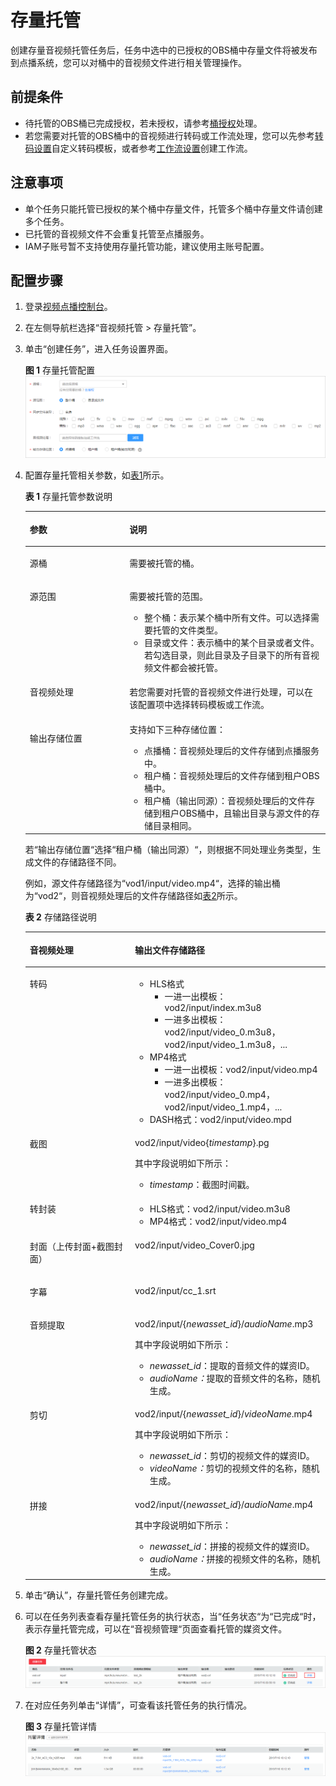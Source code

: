 # 存量托管<a name="vod010033"></a>

创建存量音视频托管任务后，任务中选中的已授权的OBS桶中存量文件将被发布到点播系统，您可以对桶中的音视频文件进行相关管理操作。

## 前提条件<a name="section10455135125018"></a>

-   待托管的OBS桶已完成授权，若未授权，请参考[桶授权](桶授权.md)处理。
-   若您需要对托管的OBS桶中的音视频进行转码或工作流处理，您可以先参考[转码设置](转码设置.md)自定义转码模板，或者参考[工作流设置](工作流设置.md)创建工作流。

## 注意事项<a name="section1431852145818"></a>

-   单个任务只能托管已授权的某个桶中存量文件，托管多个桶中存量文件请创建多个任务。
-   已托管的音视频文件不会重复托管至点播服务。
-   IAM子账号暂不支持使用存量托管功能，建议使用主账号配置。

## 配置步骤<a name="section1519941220594"></a>

1.  登录[视频点播控制台](https://console.huaweicloud.com/vod)。
2.  在左侧导航栏选择“音视频托管 \> 存量托管”。
3.  单击“创建任务”，进入任务设置界面。

    **图 1**  存量托管配置<a name="fig291817455446"></a>  
    ![](figures/存量托管配置.png "存量托管配置")

4.  配置存量托管相关参数，如[表1](#table205301130152214)所示。

    **表 1**  存量托管参数说明

    <a name="table205301130152214"></a>
    <table><thead align="left"><tr id="row195305309225"><th class="cellrowborder" valign="top" width="33.18%" id="mcps1.2.3.1.1"><p id="p135301530162216"><a name="p135301530162216"></a><a name="p135301530162216"></a>参数</p>
    </th>
    <th class="cellrowborder" valign="top" width="66.82000000000001%" id="mcps1.2.3.1.2"><p id="p8530153072213"><a name="p8530153072213"></a><a name="p8530153072213"></a>说明</p>
    </th>
    </tr>
    </thead>
    <tbody><tr id="row3530830192215"><td class="cellrowborder" valign="top" width="33.18%" headers="mcps1.2.3.1.1 "><p id="p1453043082211"><a name="p1453043082211"></a><a name="p1453043082211"></a>源桶</p>
    </td>
    <td class="cellrowborder" valign="top" width="66.82000000000001%" headers="mcps1.2.3.1.2 "><p id="p1272594945411"><a name="p1272594945411"></a><a name="p1272594945411"></a>需要被托管的桶。</p>
    </td>
    </tr>
    <tr id="row14530103052216"><td class="cellrowborder" valign="top" width="33.18%" headers="mcps1.2.3.1.1 "><p id="p195306307226"><a name="p195306307226"></a><a name="p195306307226"></a>源范围</p>
    </td>
    <td class="cellrowborder" valign="top" width="66.82000000000001%" headers="mcps1.2.3.1.2 "><p id="p3530430102214"><a name="p3530430102214"></a><a name="p3530430102214"></a>需要被托管的范围。</p>
    <a name="ul356662125510"></a><a name="ul356662125510"></a><ul id="ul356662125510"><li>整个桶：表示某个桶中所有文件。可以选择需要托管的文件类型。</li><li>目录或文件：表示桶中的某个目录或者文件。若勾选目录，则此目录及子目录下的所有音视频文件都会被托管。</li></ul>
    </td>
    </tr>
    <tr id="row473465014263"><td class="cellrowborder" valign="top" width="33.18%" headers="mcps1.2.3.1.1 "><p id="p4735135092617"><a name="p4735135092617"></a><a name="p4735135092617"></a>音视频处理</p>
    </td>
    <td class="cellrowborder" valign="top" width="66.82000000000001%" headers="mcps1.2.3.1.2 "><p id="p187356504260"><a name="p187356504260"></a><a name="p187356504260"></a>若您需要对托管的音视频文件进行处理，可以在该配置项中选择转码模板或工作流。</p>
    </td>
    </tr>
    <tr id="row587932916275"><td class="cellrowborder" valign="top" width="33.18%" headers="mcps1.2.3.1.1 "><p id="p1587922922711"><a name="p1587922922711"></a><a name="p1587922922711"></a>输出存储位置</p>
    </td>
    <td class="cellrowborder" valign="top" width="66.82000000000001%" headers="mcps1.2.3.1.2 "><div class="p" id="p15879152932711"><a name="p15879152932711"></a><a name="p15879152932711"></a>支持如下三种存储位置：<a name="ul1975815416352"></a><a name="ul1975815416352"></a><ul id="ul1975815416352"><li>点播桶：音视频处理后的文件存储到点播服务中。</li><li>租户桶：音视频处理后的文件存储到租户OBS桶中。</li><li>租户桶（输出同源）：音视频处理后的文件存储到租户OBS桶中，且输出目录与源文件的存储目录相同。</li></ul>
    </div>
    </td>
    </tr>
    </tbody>
    </table>

    若“输出存储位置“选择“租户桶（输出同源）“，则根据不同处理业务类型，生成文件的存储路径不同。

    例如，源文件存储路径为“vod1/input/video.mp4“，选择的输出桶为“vod2“，则音视频处理后的文件存储路径如[表2](#vod010032_table34919212005)所示。

    **表 2**  存储路径说明

    <a name="vod010032_table34919212005"></a>
    <table><thead align="left"><tr id="vod010032_row3491321305"><th class="cellrowborder" valign="top" width="35.03%" id="mcps1.2.3.1.1"><p id="vod010032_p94911621904"><a name="vod010032_p94911621904"></a><a name="vod010032_p94911621904"></a>音视频处理</p>
    </th>
    <th class="cellrowborder" valign="top" width="64.97%" id="mcps1.2.3.1.2"><p id="vod010032_p124914211011"><a name="vod010032_p124914211011"></a><a name="vod010032_p124914211011"></a>输出文件存储路径</p>
    </th>
    </tr>
    </thead>
    <tbody><tr id="vod010032_row34915211903"><td class="cellrowborder" valign="top" width="35.03%" headers="mcps1.2.3.1.1 "><p id="vod010032_p949120211007"><a name="vod010032_p949120211007"></a><a name="vod010032_p949120211007"></a>转码</p>
    </td>
    <td class="cellrowborder" valign="top" width="64.97%" headers="mcps1.2.3.1.2 "><a name="vod010032_ul1669637141411"></a><a name="vod010032_ul1669637141411"></a><ul id="vod010032_ul1669637141411"><li>HLS格式<a name="vod010032_ul10345204116333"></a><a name="vod010032_ul10345204116333"></a><ul id="vod010032_ul10345204116333"><li>一进一出模板：vod2/input/index.m3u8</li><li>一进多出模板：vod2/input/video_0.m3u8，vod2/input/video_1.m3u8，...</li></ul>
    </li><li>MP4格式<a name="vod010032_ul4993152193112"></a><a name="vod010032_ul4993152193112"></a><ul id="vod010032_ul4993152193112"><li>一进一出模板：vod2/input/video.mp4</li><li>一进多出模板：vod2/input/video_0.mp4，vod2/input/video_1.mp4，...</li></ul>
    </li><li>DASH格式：vod2/input/video.mpd</li></ul>
    </td>
    </tr>
    <tr id="vod010032_row1549115211902"><td class="cellrowborder" valign="top" width="35.03%" headers="mcps1.2.3.1.1 "><p id="vod010032_p1149110219014"><a name="vod010032_p1149110219014"></a><a name="vod010032_p1149110219014"></a>截图</p>
    </td>
    <td class="cellrowborder" valign="top" width="64.97%" headers="mcps1.2.3.1.2 "><p id="vod010032_p1414105910177"><a name="vod010032_p1414105910177"></a><a name="vod010032_p1414105910177"></a>vod2/input/video{<em id="vod010032_i274485315186"><a name="vod010032_i274485315186"></a><a name="vod010032_i274485315186"></a>timestamp</em>}.pg</p>
    <div class="p" id="vod010032_p1688725610223"><a name="vod010032_p1688725610223"></a><a name="vod010032_p1688725610223"></a>其中字段说明如下所示：<a name="vod010032_ul0439116102312"></a><a name="vod010032_ul0439116102312"></a><ul id="vod010032_ul0439116102312"><li><em id="vod010032_i1589754801812"><a name="vod010032_i1589754801812"></a><a name="vod010032_i1589754801812"></a>timestamp</em>：截图时间戳。</li></ul>
    </div>
    </td>
    </tr>
    <tr id="vod010032_row149110216015"><td class="cellrowborder" valign="top" width="35.03%" headers="mcps1.2.3.1.1 "><p id="vod010032_p144921214010"><a name="vod010032_p144921214010"></a><a name="vod010032_p144921214010"></a>转封装</p>
    </td>
    <td class="cellrowborder" valign="top" width="64.97%" headers="mcps1.2.3.1.2 "><a name="vod010032_ul1597655413118"></a><a name="vod010032_ul1597655413118"></a><ul id="vod010032_ul1597655413118"><li>HLS格式：vod2/input/video.m3u8</li><li>MP4格式：vod2/input/video.mp4</li></ul>
    </td>
    </tr>
    <tr id="vod010032_row665510181523"><td class="cellrowborder" valign="top" width="35.03%" headers="mcps1.2.3.1.1 "><p id="vod010032_p16655111819212"><a name="vod010032_p16655111819212"></a><a name="vod010032_p16655111819212"></a>封面（上传封面+截图封面）</p>
    </td>
    <td class="cellrowborder" valign="top" width="64.97%" headers="mcps1.2.3.1.2 "><p id="vod010032_p164911217010"><a name="vod010032_p164911217010"></a><a name="vod010032_p164911217010"></a>vod2/input/video_Cover0.jpg</p>
    </td>
    </tr>
    <tr id="vod010032_row519815111319"><td class="cellrowborder" valign="top" width="35.03%" headers="mcps1.2.3.1.1 "><p id="vod010032_p9198611338"><a name="vod010032_p9198611338"></a><a name="vod010032_p9198611338"></a>字幕</p>
    </td>
    <td class="cellrowborder" valign="top" width="64.97%" headers="mcps1.2.3.1.2 "><p id="vod010032_p19198411318"><a name="vod010032_p19198411318"></a><a name="vod010032_p19198411318"></a>vod2/input/cc_1.srt</p>
    </td>
    </tr>
    <tr id="vod010032_row93212014532"><td class="cellrowborder" valign="top" width="35.03%" headers="mcps1.2.3.1.1 "><p id="vod010032_p1932261418316"><a name="vod010032_p1932261418316"></a><a name="vod010032_p1932261418316"></a>音频提取</p>
    </td>
    <td class="cellrowborder" valign="top" width="64.97%" headers="mcps1.2.3.1.2 "><p id="vod010032_p310714597241"><a name="vod010032_p310714597241"></a><a name="vod010032_p310714597241"></a>vod2/input/{<em id="vod010032_i6107125916247"><a name="vod010032_i6107125916247"></a><a name="vod010032_i6107125916247"></a>newasset_id</em>}/<em id="vod010032_i1340132816269"><a name="vod010032_i1340132816269"></a><a name="vod010032_i1340132816269"></a>audioName</em>.mp3</p>
    <div class="p" id="vod010032_p4866142911254"><a name="vod010032_p4866142911254"></a><a name="vod010032_p4866142911254"></a>其中字段说明如下所示：<a name="vod010032_ul1776843715251"></a><a name="vod010032_ul1776843715251"></a><ul id="vod010032_ul1776843715251"><li><em id="vod010032_i177701332192514"><a name="vod010032_i177701332192514"></a><a name="vod010032_i177701332192514"></a>newasset_id</em>：提取的音频文件的媒资ID。</li><li><em id="vod010032_i1634519552619"><a name="vod010032_i1634519552619"></a><a name="vod010032_i1634519552619"></a>audioName：</em>提取的音频文件的名称，随机生成。</li></ul>
    </div>
    </td>
    </tr>
    <tr id="vod010032_row1183030039"><td class="cellrowborder" valign="top" width="35.03%" headers="mcps1.2.3.1.1 "><p id="vod010032_p12183830037"><a name="vod010032_p12183830037"></a><a name="vod010032_p12183830037"></a>剪切</p>
    </td>
    <td class="cellrowborder" valign="top" width="64.97%" headers="mcps1.2.3.1.2 "><p id="vod010032_p920244622819"><a name="vod010032_p920244622819"></a><a name="vod010032_p920244622819"></a>vod2/input/{<em id="vod010032_i8202154617283"><a name="vod010032_i8202154617283"></a><a name="vod010032_i8202154617283"></a>newasset_id</em>}/<em id="vod010032_i1720284619282"><a name="vod010032_i1720284619282"></a><a name="vod010032_i1720284619282"></a>videoName</em>.mp4</p>
    <div class="p" id="vod010032_p1520234682819"><a name="vod010032_p1520234682819"></a><a name="vod010032_p1520234682819"></a>其中字段说明如下所示：<a name="vod010032_ul152021146142810"></a><a name="vod010032_ul152021146142810"></a><ul id="vod010032_ul152021146142810"><li><em id="vod010032_i202021046152818"><a name="vod010032_i202021046152818"></a><a name="vod010032_i202021046152818"></a>newasset_id</em>：剪切的视频文件的媒资ID。</li><li><em id="vod010032_i1510412405292"><a name="vod010032_i1510412405292"></a><a name="vod010032_i1510412405292"></a>videoName：</em>剪切的视频文件的名称，随机生成。</li></ul>
    </div>
    </td>
    </tr>
    <tr id="vod010032_row629635418416"><td class="cellrowborder" valign="top" width="35.03%" headers="mcps1.2.3.1.1 "><p id="vod010032_p32971154240"><a name="vod010032_p32971154240"></a><a name="vod010032_p32971154240"></a>拼接</p>
    </td>
    <td class="cellrowborder" valign="top" width="64.97%" headers="mcps1.2.3.1.2 "><p id="vod010032_p15323447162814"><a name="vod010032_p15323447162814"></a><a name="vod010032_p15323447162814"></a>vod2/input/{<em id="vod010032_i153230479287"><a name="vod010032_i153230479287"></a><a name="vod010032_i153230479287"></a>newasset_id</em>}/<em id="vod010032_i032334742819"><a name="vod010032_i032334742819"></a><a name="vod010032_i032334742819"></a>audioName</em>.mp4</p>
    <div class="p" id="vod010032_p163237474281"><a name="vod010032_p163237474281"></a><a name="vod010032_p163237474281"></a>其中字段说明如下所示：<a name="vod010032_ul9323184772815"></a><a name="vod010032_ul9323184772815"></a><ul id="vod010032_ul9323184772815"><li><em id="vod010032_i15323174714286"><a name="vod010032_i15323174714286"></a><a name="vod010032_i15323174714286"></a>newasset_id</em>：拼接的视频文件的媒资ID。</li><li><em id="vod010032_i04551748142911"><a name="vod010032_i04551748142911"></a><a name="vod010032_i04551748142911"></a>audioName：</em>拼接的视频文件的名称，随机生成。</li></ul>
    </div>
    </td>
    </tr>
    </tbody>
    </table>

5.  单击“确认”，存量托管任务创建完成。
6.  可以在任务列表查看存量托管任务的执行状态，当“任务状态“为“已完成“时，表示存量托管完成，可以在“音视频管理“页面查看托管的媒资文件。

    **图 2**  存量托管状态<a name="fig109312069459"></a>  
    ![](figures/存量托管状态.png "存量托管状态")

7.  在对应任务列单击“详情”，可查看该托管任务的执行情况。

    **图 3**  存量托管详情<a name="fig2463515184520"></a>  
    ![](figures/存量托管详情.png "存量托管详情")


